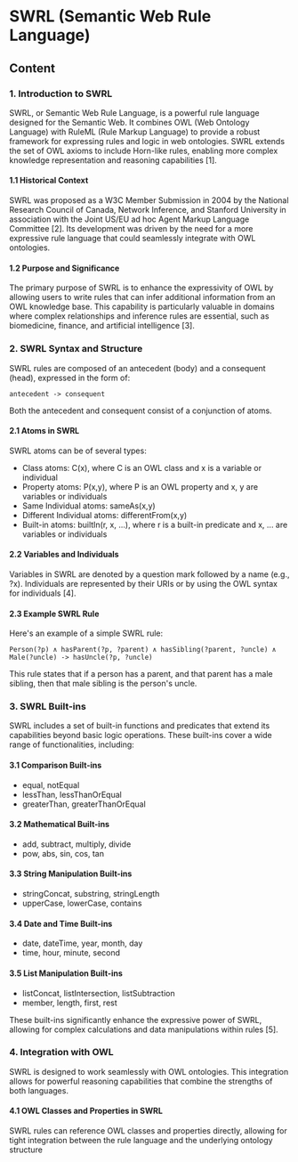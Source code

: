 # SWRL (Semantic Web Rule Language)

## Content

### 1. Introduction to SWRL

SWRL, or Semantic Web Rule Language, is a powerful rule language designed for the Semantic Web. It combines OWL (Web Ontology Language) with RuleML (Rule Markup Language) to provide a robust framework for expressing rules and logic in web ontologies. SWRL extends the set of OWL axioms to include Horn-like rules, enabling more complex knowledge representation and reasoning capabilities [1].

#### 1.1 Historical Context

SWRL was proposed as a W3C Member Submission in 2004 by the National Research Council of Canada, Network Inference, and Stanford University in association with the Joint US/EU ad hoc Agent Markup Language Committee [2]. Its development was driven by the need for a more expressive rule language that could seamlessly integrate with OWL ontologies.

#### 1.2 Purpose and Significance

The primary purpose of SWRL is to enhance the expressivity of OWL by allowing users to write rules that can infer additional information from an OWL knowledge base. This capability is particularly valuable in domains where complex relationships and inference rules are essential, such as biomedicine, finance, and artificial intelligence [3].

### 2. SWRL Syntax and Structure

SWRL rules are composed of an antecedent (body) and a consequent (head), expressed in the form of:

```
antecedent -> consequent
```

Both the antecedent and consequent consist of a conjunction of atoms.

#### 2.1 Atoms in SWRL

SWRL atoms can be of several types:

- Class atoms: C(x), where C is an OWL class and x is a variable or individual
- Property atoms: P(x,y), where P is an OWL property and x, y are variables or individuals
- Same Individual atoms: sameAs(x,y)
- Different Individual atoms: differentFrom(x,y)
- Built-in atoms: builtIn(r, x, ...), where r is a built-in predicate and x, ... are variables or individuals

#### 2.2 Variables and Individuals

Variables in SWRL are denoted by a question mark followed by a name (e.g., ?x). Individuals are represented by their URIs or by using the OWL syntax for individuals [4].

#### 2.3 Example SWRL Rule

Here's an example of a simple SWRL rule:

```
Person(?p) ∧ hasParent(?p, ?parent) ∧ hasSibling(?parent, ?uncle) ∧ Male(?uncle) -> hasUncle(?p, ?uncle)
```

This rule states that if a person has a parent, and that parent has a male sibling, then that male sibling is the person's uncle.

### 3. SWRL Built-ins

SWRL includes a set of built-in functions and predicates that extend its capabilities beyond basic logic operations. These built-ins cover a wide range of functionalities, including:

#### 3.1 Comparison Built-ins

- equal, notEqual
- lessThan, lessThanOrEqual
- greaterThan, greaterThanOrEqual

#### 3.2 Mathematical Built-ins

- add, subtract, multiply, divide
- pow, abs, sin, cos, tan

#### 3.3 String Manipulation Built-ins

- stringConcat, substring, stringLength
- upperCase, lowerCase, contains

#### 3.4 Date and Time Built-ins

- date, dateTime, year, month, day
- time, hour, minute, second

#### 3.5 List Manipulation Built-ins

- listConcat, listIntersection, listSubtraction
- member, length, first, rest

These built-ins significantly enhance the expressive power of SWRL, allowing for complex calculations and data manipulations within rules [5].

### 4. Integration with OWL

SWRL is designed to work seamlessly with OWL ontologies. This integration allows for powerful reasoning capabilities that combine the strengths of both languages.

#### 4.1 OWL Classes and Properties in SWRL

SWRL rules can reference OWL classes and properties directly, allowing for tight integration between the rule language and the underlying ontology structure